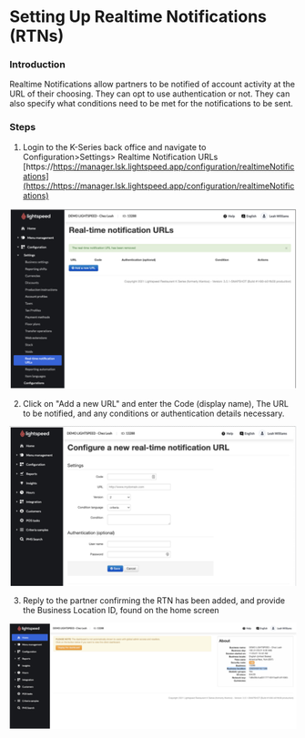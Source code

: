 Setting Up Realtime Notifications (RTNs)
===============

### Introduction

Realtime Notifications allow partners to be notified of account activity at the URL of their choosing. They can opt to use authentication or not. They can also specify what conditions need to be met for the notifications to be sent.

### Steps



1. Login to the K-Series back office and navigate to Configuration>Settings> Realtime Notification URLs [https://https://manager.lsk.lightspeed.app/configuration/realtimeNotifications](https://https://manager.lsk.lightspeed.app/configuration/realtimeNotifications)

![Step 1](step1.png "step1")




2. Click on "Add a new URL" and enter the Code (display name), The URL to be notified, and any conditions or authentication details necessary.

![Step 2](step2.png "step2")


3. Reply to the partner confirming the RTN has been added, and provide the Business Location ID, found on the home screen


![Step 3](step3.png "step3")
